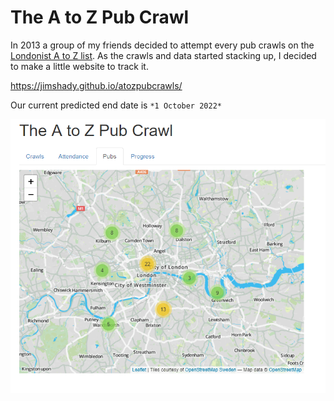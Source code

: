 # The A to Z Pub Crawl

In 2013 a group of my friends decided to attempt every pub crawls on the [Londonist A to Z list](https://londonist.com/2014/04/whats-the-best-pub-in-zone-1). As the crawls and data started stacking up, I decided to make a little website to track it.

https://jimshady.github.io/atozpubcrawls/

Our current predicted end date is `*1 October 2022*`

![Crawl website image](crawlwebpage.png)

